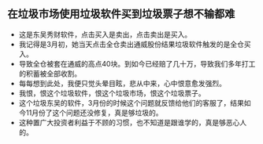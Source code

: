 ## 在垃圾市场使用垃圾软件买到垃圾票子想不输都难
* 这是东吴秀财软件，点击买入是卖出，点击卖出是买入。
* 我记得是3月初，她当天点击全仓卖出通威股份结果垃圾软件触发的是全仓买入。
* 导致全仓被套在通威的高点40块。到如今已经赔了几十万，导致我们多年打工的积蓄被全部收割。
* 每每想到此处，我便只觉头晕目眩，悲从中来，心中恨意愈发强烈。
* 我恨，恨这个垃圾软件，恨这个垃圾市场，恨这个垃圾票子。
* 这个垃圾东吴的软件，3月份的时候这个问题就反馈给他们的客服了，结果如今11月份了这个问题还没修复，真是够垃圾的。
* 这种置广大投资者利益于不顾的习惯，也不知道是跟谁学的，真是够恶心人的。

